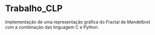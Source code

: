 # Trabalho_CLP
Implementação de uma representação gráfica do Fractal de Mandelbrot com a combinação das linguagem C e Python.
